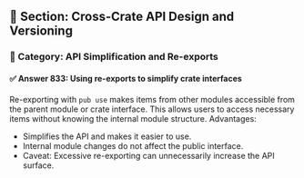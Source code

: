 ## 📘 Section: Cross-Crate API Design and Versioning  
### 🔹 Category: API Simplification and Re-exports  
#### ✅ Answer 833: Using re-exports to simplify crate interfaces

Re-exporting with `pub use` makes items from other modules accessible from the parent module or crate interface. This allows users to access necessary items without knowing the internal module structure. Advantages:

- Simplifies the API and makes it easier to use.
- Internal module changes do not affect the public interface.
- Caveat: Excessive re-exporting can unnecessarily increase the API surface.
